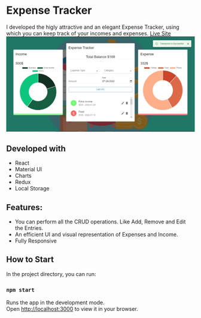 # Expense Tracker
I developed the higly attractive and an elegant Expense Tracker, using which you can keep track of your incomes and expenses. 
[Live Site](https://expense-tracker-chart.netlify.app/)
<br>
![image](img.png)


## Developed with 
- React
- Material UI
- Charts
- Redux
- Local Storage

## Features:
- You can perform all the CRUD operations. Like Add, Remove and Edit the Entries.
- An efficient UI and visual representation of Expenses and Income.
- Fully Responsive

## How to Start
In the project directory, you can run:
### `npm start`

Runs the app in the development mode.\
Open [http://localhost:3000](http://localhost:3000) to view it in your browser.
